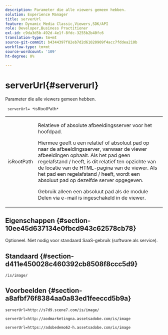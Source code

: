 ```yaml
---
description: Parameter die alle viewers gemeen hebben.
solution: Experience Manager
title: serverUrl
feature: Dynamic Media Classic,Viewers,SDK/API
role: Developer,Business Practitioner
exl-id: c9da3d5b-492d-4e1f-8fdc-3255b2b40fc6
translation-type: tm+mt
source-git-commit: b4344397f82eb7d2d61020909f4acc7fddea210b
workflow-type: tm+mt
source-wordcount: '109'
ht-degree: 0%

---
```


# serverUrl{#serverurl}

Parameter die alle viewers gemeen hebben.

` serverUrl= *`isRootPath`*`

<table id="table_9B98C97485DD4DEB8A6ECBCE8DF6B886"> 
 <tbody> 
  <tr> 
   <td colname="col1"> <p> <span class="codeph"> <span class="varname"> isRootPath</span> </span> </p> </td> 
   <td colname="col2"> <p>Relatieve of absolute afbeeldingsserver voor het hoofdpad. </p> <p> Hiermee geeft u een relatief of absoluut pad op naar de afbeeldingsserver, vanwaar de viewer afbeeldingen ophaalt. Als het pad geen regelafstand <span class="filepath"> /</span> heeft, is dit relatief ten opzichte van de locatie van de HTML-pagina van de viewer. Als het pad een regelafstand <span class="filepath"> /</span> heeft, wordt een absoluut pad op dezelfde server opgegeven. </p> <p> Gebruik alleen een absoluut pad als de module Delen via e-mail is ingeschakeld in de viewer. </p> </td> 
  </tr> 
 </tbody> 
</table>

## Eigenschappen {#section-10ee45d637134e0fbcd943c62578cb78}

Optioneel. Niet nodig voor standaard SaaS-gebruik (software als service).

## Standaard {#section-d411e450028c460392cb8508f8ccc5d9}

`/is/image/`

## Voorbeelden {#section-a8afbf76f8384aa0a83ed1feeccd5b9a}

```
serverUrl=http://s7d9.scene7.com/is/image/
```

```
serverUrl=http://aodmarketingna.assetsadobe.com/is/image
```

```
serverUrl=https://adobedemo62-h.assetsadobe.com/is/image
```
